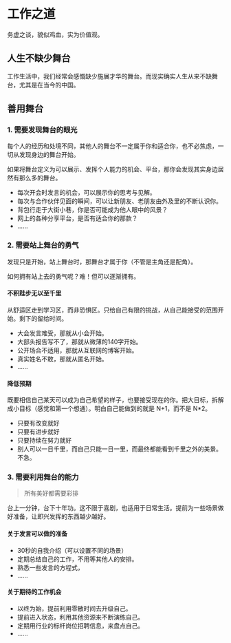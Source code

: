 # 工作之道

务虚之谈，貌似鸡血，实为价值观。

## 人生不缺少舞台

工作生活中，我们经常会感慨缺少施展才华的舞台。而现实确实人生从来不缺舞台，尤其是在当今的中国。

## 善用舞台

### 1. 需要发现舞台的眼光

每个人的经历和处境不同，其他人的舞台不一定属于你和适合你，也不必焦虑，一切从发现身边的舞台开始。

如果将舞台定义为可以展示、发挥个人能力的机会、平台，那你会发现其实身边居然有那么多的舞台。

* 每次开会时发言的机会，可以展示你的思考与见解。
* 每次与合作伙伴见面的瞬间，可以让新朋友、老朋友由外及里的不断认识你。
* 背包行走于大街小巷，你是否可能成为他人眼中的风景？
* 网上的各种分享平台，是否有适合你的那款？
* ……

### 2. 需要站上舞台的勇气

发现只是开始，站上舞台时，那舞台才属于你（不管是主角还是配角）。

如何拥有站上去的勇气呢？难！但可以逐渐拥有。

#### 不积跬步无以至千里

从舒适区走到学习区，而非恐惧区。只给自己有限的挑战，从自己能接受的范围开始。剩下的留给时间。

* 大会发言难受，那就从小会开始。
* 大部头报告写不了，那就从微薄的140字开始。
* 公开场合不适用，那就从互联网的博客开始。
* 真实姓名不敢，那就从匿名开始。
* ……

#### 降低预期

既要相信自己某天可以成为自己希望的样子，也要接受现在的你。把大目标，拆解成小目标（感觉和第一个想通）。明白自己能做到的就是 N+1，而不是 N*2。

* 只要有改变就好
* 只要有进步就好
* 只要持续在努力就好
* 别人可以一日千里，而自己只能一日一里，而最终都能看到千里之外的美景。不急。

### 3. 需要利用舞台的能力

> 所有美好都需要彩排

台上一分钟，台下十年功。这不限于喜剧，也适用于日常生活。提前为一些场景做好准备，让即兴发挥的东西越少越好。

#### 关于发言可以做的准备

* 30秒的自我介绍（可以设置不同的场景）
* 定期总结自己的工作，不用等其他人的安排。
* 熟悉一些发言的方程式，
* ……

#### 关于期待的工作机会

* 以终为始，提前利用零散时间去升级自己。
* 提前进入状态，利用其他资源来不断演练自己。
* 定期用行业的标杆岗位招聘信息，来盘点自己。
* ……